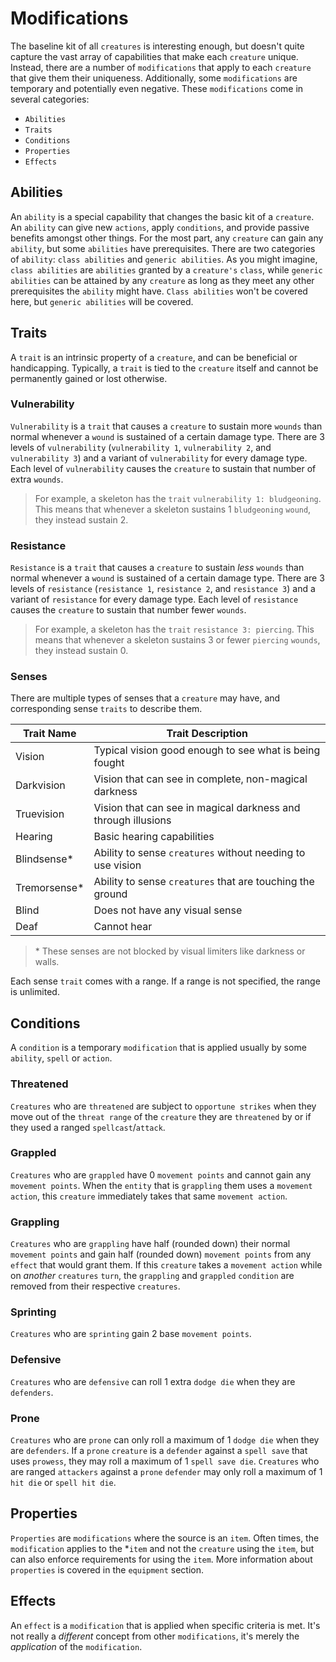 # Modifications

The baseline kit of all `creatures` is interesting enough, but doesn't quite capture the vast array of capabilities that make each `creature` unique. Instead, there are a number of `modifications` that apply to each `creature` that give them their uniqueness. Additionally, some `modifications` are temporary and potentially even negative. These `modifications` come in several categories:

-   `Abilities`
-   `Traits`
-   `Conditions`
-   `Properties`
-   `Effects`

## Abilities

An `ability` is a special capability that changes the basic kit of a `creature`. An `ability` can give new `actions`, apply `conditions`, and provide passive benefits amongst other things. For the most part, any `creature` can gain any `ability`, but some `abilities` have prerequisites. There are two categories of `ability`: `class abilities` and `generic abilities`. As you might imagine, `class abilities` are `abilities` granted by a `creature's` `class`, while `generic abilities` can be attained by any `creature` as long as they meet any other prerequisites the `ability` might have. `Class abilities` won't be covered here, but `generic abilities` will be covered.

## Traits

A `trait` is an intrinsic property of a `creature`, and can be beneficial or handicapping. Typically, a `trait` is tied to the `creature` itself and cannot be permanently gained or lost otherwise.

### Vulnerability

`Vulnerability` is a `trait` that causes a `creature` to sustain more `wounds` than normal whenever a `wound` is sustained of a certain damage type. There are 3 levels of `vulnerability` (`vulnerability 1`, `vulnerability 2`, and `vulnerability 3`) and a variant of `vulnerability` for every damage type. Each level of `vulnerability` causes the `creature` to sustain that number of extra `wounds`.

> For example, a skeleton has the `trait` `vulnerability 1: bludgeoning`. This means that whenever a skeleton sustains 1 `bludgeoning` `wound`, they instead sustain 2.

### Resistance

`Resistance` is a `trait` that causes a `creature` to sustain _less_ `wounds` than normal whenever a `wound` is sustained of a certain damage type. There are 3 levels of `resistance` (`resistance 1`, `resistance 2`, and `resistance 3`) and a variant of `resistance` for every damage type. Each level of `resistance` causes the `creature` to sustain that number fewer `wounds`.

> For example, a skeleton has the `trait` `resistance 3: piercing`. This means that whenever a skeleton sustains 3 or fewer `piercing` `wounds`, they instead sustain 0.

### Senses

There are multiple types of senses that a `creature` may have, and corresponding sense `traits` to describe them.

| Trait Name    | Trait Description                                             |
| ------------- | ------------------------------------------------------------- |
| Vision        | Typical vision good enough to see what is being fought        |
| Darkvision    | Vision that can see in complete, non-magical darkness         |
| Truevision    | Vision that can see in magical darkness and through illusions |
| Hearing       | Basic hearing capabilities                                    |
| Blindsense\*  | Ability to sense `creatures` without needing to use vision    |
| Tremorsense\* | Ability to sense `creatures` that are touching the ground     |
| Blind         | Does not have any visual sense                                |
| Deaf          | Cannot hear                                                   |

> \* These senses are not blocked by visual limiters like darkness or walls.

Each sense `trait` comes with a range. If a range is not specified, the range is unlimited.

## Conditions

A `condition` is a temporary `modification` that is applied usually by some `ability`, `spell` or `action`.

### Threatened

`Creatures` who are `threatened` are subject to `opportune strikes` when they move out of the `threat range` of the `creature` they are `threatened` by or if they used a ranged `spellcast`/`attack`.

### Grappled

`Creatures` who are `grappled` have 0 `movement points` and cannot gain any `movement points`. When the `entity` that is `grappling` them uses a `movement action`, this `creature` immediately takes that same `movement action`.

### Grappling

`Creatures` who are `grappling` have half (rounded down) their normal `movement points` and gain half (rounded down) `movement points` from any `effect` that would grant them. If this `creature` takes a `movement action` while on _another_ `creatures` `turn`, the `grappling` and `grappled` `condition` are removed from their respective `creatures`.

### Sprinting

`Creatures` who are `sprinting` gain 2 base `movement points`.

### Defensive

`Creatures` who are `defensive` can roll 1 extra `dodge die` when they are `defenders`.

### Prone

`Creatures` who are `prone` can only roll a maximum of 1 `dodge die` when they are `defenders`. If a `prone` `creature` is a `defender` against a `spell save` that uses `prowess`, they may roll a maximum of 1 `spell save die`. `Creatures` who are ranged `attackers` against a `prone` `defender` may only roll a maximum of 1 `hit die` or `spell hit die`.

## Properties

`Properties` are `modifications` where the source is an `item`. Often times, the `modification` applies to the \*`item` and not the `creature` using the `item`, but can also enforce requirements for using the `item`. More information about `properties` is covered in the `equipment` section.

## Effects

An `effect` is a `modification` that is applied when specific criteria is met. It's not really a _different_ concept from other `modifications`, it's merely the _application_ of the `modification`.
